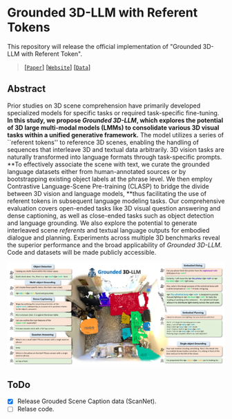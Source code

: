 # Grounded 3D-LLM with Referent Tokens

This repository will release the official implementation of "Grounded 3D-LLM with Referent Token".

> [[`Paper`]]() [[`Website`]](https://groundedscenellm.github.io/grounded_3d-llm.github.io/) [[`Data`]](https://mycuhk-my.sharepoint.com/:f:/g/personal/1155113995_link_cuhk_edu_hk/EpGS4c90LVVMvzio0UXgHfoB1u78-WpYaZfTuJj8qCbC4g?e=B2sufx)

## Abstract

Prior studies on 3D scene comprehension have primarily developed specialized models for specific tasks or required task-specific fine-tuning. **In this study, we propose *Grounded 3D-LLM*, which explores the potential of 3D large multi-modal models (LMMs) to consolidate various 3D visual tasks within a unified generative framework.** The model utilizes a series of ``referent tokens'' to reference 3D scenes, enabling the handling of sequences that interleave 3D and textual data arbitrarily. 3D vision tasks are naturally transformed into language formats through task-specific prompts. **To effectively associate the scene with text, we curate the grounded language datasets either from human-annotated sources or by bootstrapping existing object labels at the phrase level. We then employ Contrastive Language-Scene Pre-training (CLASP) to bridge the divide between 3D vision and language models, **thus facilitating the use of referent tokens in subsequent language modeling tasks. Our comprehensive evaluation covers open-ended tasks like 3D visual question answering and dense captioning, as well as close-ended tasks such as object detection and language grounding. We also explore the potential to generate interleaved scene *referents* and textual language outputs for embodied dialogue and planning. Experiments across multiple 3D benchmarks reveal the superior performance and the broad applicability of *Grounded 3D-LLM*. Code and datasets will be made publicly accessible.

![image-20240515195822834](./README.assets/image-20240515195822834.png)

## ToDo

- [x] Release Grouded Scene Caption data (ScanNet).
- [ ] Relase code.
